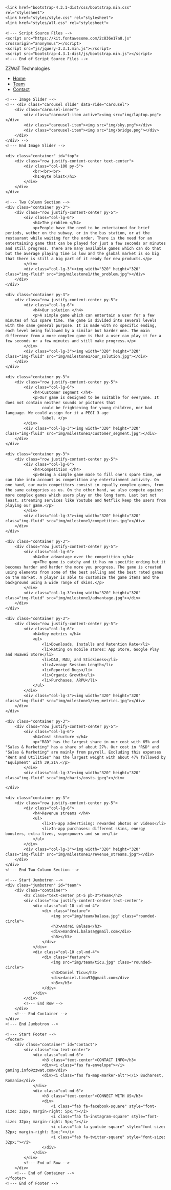 <html lang="en">

<head>
	<meta charset="utf-8">
	<meta content="width=device-width, initial-scale=1" name="viewport">
	<title>ZZWaT Technologies</title>
	<link rel="shortcut icon" href="img/logo.PNG" />

	<link href="bootstrap-4.3.1-dist/css/bootstrap.min.css" rel="stylesheet">
	<link href="styles/style.css" rel="stylesheet">
	<link href="styles/all.css" rel="stylesheet">

	<!--- Script Source Files -->
    <script src="https://kit.fontawesome.com/2c836e17a8.js" crossorigin="anonymous"></script>
	<script src="js/jquery-3.3.1.min.js"></script>
	<script src="bootstrap-4.3.1-dist/js/bootstrap.min.js"></script>
	<!--- End of Script Source Files -->
</head>

<body>
	<!--- Navigation -->
	<nav class="navbar navbar-dark bg-dark navbar-expand-md fixed-top">
		<div class="container-fluid">
			<div>ZZWaT Technologies <i class="fas fa-gamepad"></i></div>
			<div class="collapse navbar-collapse" id="navbarResponsive">
				<ul class="navbar-nav ml-auto">
					<li class="nav-item">
						<a class="nav-link active" href="#top">Home</a>
					</li>
					<li class="nav-item">
						<a class="nav-link active" href="#team">Team</a>
					</li>
					<li class="nav-item">
						<a class="nav-link active" href="#contact">Contact</a>
					</li>
				</ul>
			</div>
		</div>
	</nav>
	<!--- End Navigation -->

	<!--- Image Slider -->
	<!-- <div class="carousel slide" data-ride="carousel">
		<div class="carousel-inner">
			<div class="carousel-item active"><img src="img/laptop.png"></div>
			<div class="carousel-item"><img src="img/sky.png"></div>
			<div class="carousel-item"><img src="img/bridge.png"></div>
		</div>
	</div> -->
	<!--- End Image Slider -->

	<div class="container" id="top">
		<div class="row justify-content-center text-center">
			<div class="col-100 py-5">
				<br><br><br>
				<h1>Byte blast</h1>
			</div>
		</div>
	</div>

	<!--- Two Column Section -->
	<div class="container py-3">
		<div class="row justify-content-center py-5">
			<div class="col-lg-6">
				<h4>The problem </h4>
				<p>People have the need to be entertained for brief periods, wether on the subway, or in the bus station, or at the restaurant while waiting for the order. There is the need for an entertaining game that can be played for just a few seconds or minutes and still progress. There are many available games which can do that but the average playing time is low and the global market is so big that there is still a big part of it ready for new products.</p>
			</div>
			<div class="col-lg-3"><img width="320" height="320" class="img-fluid" src="img/milestone1/the_problem.jpg"></div>
		</div>
	</div>

	<div class="container py-3">
		<div class="row justify-content-center py-5">
			<div class="col-lg-6">
				<h4>Our solution </h4>
				<p>A simple game which can entertain a user for a few minutes of his spare time. The game is divided into several levels with the same general purpose. It is made with no specific ending, each level being followed by a similar but harder one. The main difference from a more complex game is that a user can play it for a few seconds or a few minutes and still make progress.</p>
			</div>
			<div class="col-lg-3"><img width="320" height="320" class="img-fluid" src="img/milestone1/our_solution.jpg"></div>
		</div>
	</div>

	<div class="container py-3">
		<div class="row justify-content-center py-5">
			<div class="col-lg-6">
				<h4>Customer segment </h4>
				<p>Our game is designed to be suitable for everyone. It does not contain neither sounds or pictures that
					could be frightening for young children, nor bad language. We could assign for it a PEGI 3 age
					label. </p>
			</div>
			<div class="col-lg-3"><img width="320" height="320" class="img-fluid" src="img/milestone1/customer_segment.jpg"></div>
		</div>
	</div>

	<div class="container py-3">
		<div class="row justify-content-center py-5">
			<div class="col-lg-6">
				<h4>Competition </h4>
				<p>Being a simple game made to fill one's spare time, we can take into account as competition any entertainment activity. On one hand, our main competitors consist in equally complex games, from the same categories as us. On the other hand, we also compete against more complex games which users play on the long term. Last but not least, streaming services like Youtube and Netflix keep the users from playing our game.</p>
			</div>
			<div class="col-lg-3"><img width="320" height="320" class="img-fluid" src="img/milestone1/competition.jpg"></div>
		</div>
	</div>

	<div class="container py-3">
		<div class="row justify-content-center py-5">
			<div class="col-lg-6">
				<h4>Our advantage over the competition </h4>
				<p>The game is catchy and it has no specific ending but it becomes harder and harder the more you progress. The game is created using elements from some of the best selling and the best rated games on the market. A player is able to customize the game items and the background using a wide range of skins.</p>
			</div>
			<div class="col-lg-3"><img width="320" height="320" class="img-fluid" src="img/milestone1/advantage.jpg"></div>
		</div>
	</div>

	<div class="container py-3">
		<div class="row justify-content-center py-5">
			<div class="col-lg-6">
				<h4>Key metrics </h4>
				<ul>
					<li>Downloads, Installs and Retention Rate</li>
					<li>Rating on mobile stores: App Store, Google Play and Huawei Store</li>
					<li>DAU, MAU, and Stickiness</li>
					<li>Average Session Length</li>
					<li>Reported Bugs</li>
					<li>Organic Growth</li>
					<li>Purchases, ARPU</li>
				</ul>
			</div>  
			<div class="col-lg-3"><img width="320" height="320" class="img-fluid" src="img/milestone1/key_metrics.jpg"></div>
		</div>
	</div>

	<div class="container py-3">
		<div class="row justify-content-center py-5">
			<div class="col-lg-6">
				<h4>Cost structure </h4>
				<p>"R&D" has the largest share in our cost with 65% and "Sales & Marketing" has a share of about 27%. Our cost in "R&D" and "Sales & Marketing" are mainly from payroll. Excluding this expanses "Rent and Utilities" has the largest weight with about 47% followed by "Equipment" with 39,21%.</p>
			</div>
			<div class="col-lg-3"><img width="320" height="320" class="img-fluid" src="img/charts/costs.jpeg"></div>
<!-- 			<div class="col-lg-3"><img width="320" height="320" class="img-fluid" src="img/charts/costs1.jpeg"></div> -->		</div>
	</div>

	<div class="container py-3">
		<div class="row justify-content-center py-5">
			<div class="col-lg-6">
				<h4>Revenue streams </h4>
				<ul>
					<li>In-app advertising: rewarded photos or videos</li>
					<li>In-app purchases: different skins, energy boosters, extra lives, superpowers and so on</li>
				</ul>
			</div>
			<div class="col-lg-3"><img width="320" height="320" class="img-fluid" src="img/milestone1/revenue_streams.jpg"></div>
		</div>
	</div>
	<!--- End Two Column Section -->

	<!--- Start Jumbotron -->
	<div class="jumbotron" id="team">
		<div class="container">
			<h2 class="text-center pt-5 pb-3">Team</h2>
			<div class="row justify-content-center text-center">
				<div class="col-10 col-md-4">
					<div class="feature">
						<img src="img/team/balasa.jpg" class="rounded-circle">
						<h3>Andrei Balasa</h3>
						<div>mandrei.balasa@gmail.com</div>
						<h5></h5>
					</div>
				</div>
				<div class="col-10 col-md-4">
					<div class="feature">
						<img src="img/team/ticu.jpg" class="rounded-circle">
						<h3>Daniel Ticu</h3>
						<div>daniel.ticu97@gmail.com</div>
						<h5></h5>
					</div>
				</div>
			</div>
			<!--- End Row -->
		</div>
		<!--- End Container -->
	</div>
	<!--- End Jumbotron -->

	<!--- Start Footer -->
	<footer>
		<div class="container" id="contact">
			<div class="row text-center">
				<div class="col-md-6">
					<h3 class="text-center">CONTACT INFO</h3>
					<div><i class="fas fa-envelope"></i> gaming.info@zzwat.com</div>
					<div><i class="fas fa-map-marker-alt"></i> Bucharest, Romania</div>
				</div>
				<div class="col-md-6">
					<h3 class="text-center">CONNECT WITH US</h3>
					<div>
						<i class="fab fa-facebook-square" style="font-size: 32px; margin-right: 5px;"></i>
						<i class="fab fa-instagram-square" style="font-size: 32px; margin-right: 5px;"></i>
						<i class="fab fa-youtube-square" style="font-size: 32px; margin-right: 5px;"></i>
						<i class="fab fa-twitter-square" style="font-size: 32px;"></i>
					</div>
				</div>
			</div>
			<!--- End of Row -->
		</div>
		<!--- End of Container -->
	</footer>
	<!--- End of Footer -->

</body>

</html>
